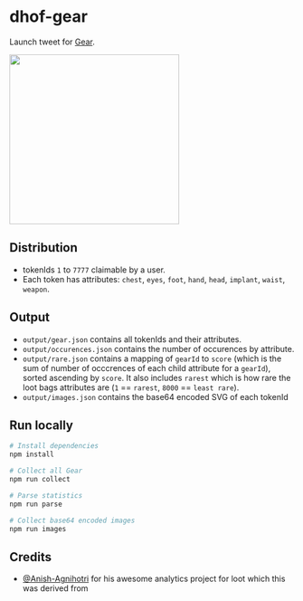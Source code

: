 # dhof-gear

Launch tweet for [Gear](https://twitter.com/gearforpunks/status/1433559541778563073).

<img src="https://www.gearforpunks.com/social_share.png" width="300">

## Distribution

- tokenIds `1` to `7777` claimable by a user.
- Each token has attributes: `chest`, `eyes`, `foot`, `hand`, `head`, `implant`, `waist`, `weapon`.

## Output

- `output/gear.json` contains all tokenIds and their attributes.
- `output/occurences.json` contains the number of occurences by attribute.
- `output/rare.json` contains a mapping of `gearId` to `score` (which is the sum of number of occcrences of each child attribute for a `gearId`), sorted ascending by `score`. It also includes `rarest` which is how rare the loot bags attributes are (`1` == `rarest`, `8000` == `least rare`).
- `output/images.json` contains the base64 encoded SVG of each tokenId

## Run locally

```bash
# Install dependencies
npm install

# Collect all Gear
npm run collect

# Parse statistics
npm run parse

# Collect base64 encoded images
npm run images
```

## Credits
- [@Anish-Agnihotri](https://github.com/Anish-Agnihotri/dhof-loot) for his awesome analytics project for loot which this was derived from
